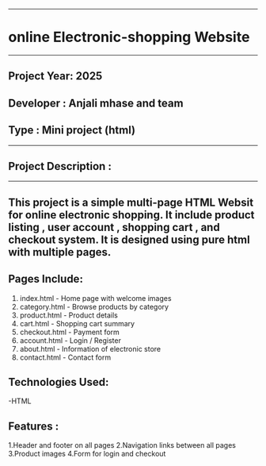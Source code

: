 **************************************************************************************      
  #                  online Electronic-shopping Website
***************************************************************************************
## Project Year: 2025
## Developer : Anjali mhase and team 
## Type : Mini project (html)

--------------------------------------------------------------------------------------
## Project Description : 
--------------------------------------------------------------------------------------
 This project is a simple multi-page HTML Websit for **online electronic shopping.**
 It include product listing , user account , shopping cart , and checkout system.
 It is designed using **pure html** with multiple pages.
--------------------------------------------------------------------------------------
## Pages  Include:
 1. index.html - Home page with welcome images
 2. category.html - Browse products by category
 3. product.html - Product details 
 4. cart.html - Shopping cart summary 
 5. checkout.html - Payment form 
 6. account.html - Login / Register 
 7. about.html - Information of electronic store
 8. contact.html - Contact form 

## Technologies Used:
-HTML 
## Features :
1.Header and footer on all pages
2.Navigation links between all pages
3.Product images
4.Form for login and checkout 


